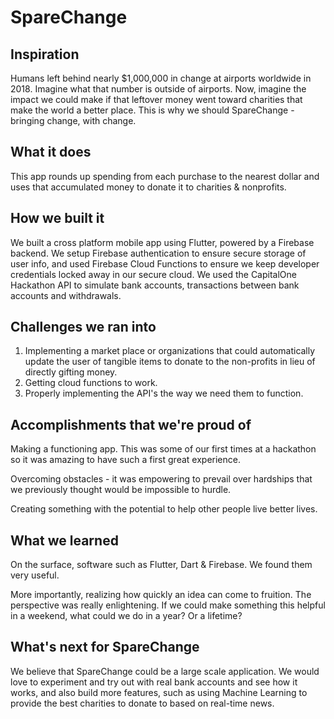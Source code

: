 # SpareChange

## Inspiration
Humans left behind nearly $1,000,000 in change at airports worldwide in 2018. Imagine what that number is outside of airports. Now, imagine the impact we could make if that leftover money went toward charities that make the world a better place. This is why we should SpareChange - bringing change, with change. 

## What it does
This app rounds up spending from each purchase to the nearest dollar and uses that accumulated money to donate it to charities & nonprofits. 

## How we built it

We built a cross platform mobile app using Flutter, powered by a Firebase backend. We setup Firebase authentication to ensure secure storage of user info, and used Firebase Cloud Functions to ensure we keep developer credentials locked away in our secure cloud. We used the CapitalOne Hackathon API to simulate bank accounts, transactions between bank accounts and withdrawals.  

## Challenges we ran into
1. Implementing a market place or organizations that could automatically update the user of tangible items to donate to the non-profits in lieu of directly gifting money.
2. Getting cloud functions to work.
3. Properly implementing the API's the way we need them to function.

## Accomplishments that we're proud of
Making a functioning app. This was some of our first times at a hackathon so it was amazing to have such a first great experience. 

Overcoming obstacles - it was empowering to prevail over hardships that we previously thought would be impossible to hurdle. 

Creating something with the potential to help other people live better lives. 

## What we learned

On the surface, software such as Flutter, Dart & Firebase. We found them very useful. 

More importantly, realizing how quickly an idea can come to fruition. The perspective was really enlightening. If we could make something this helpful in a weekend, what could we do in a year? Or a lifetime? 

## What's next for SpareChange

We believe that SpareChange could be a large scale application. We would love to experiment and try out with real bank accounts and see how it works, and also build more features, such as using Machine Learning to provide the best charities to donate to based on real-time news.
